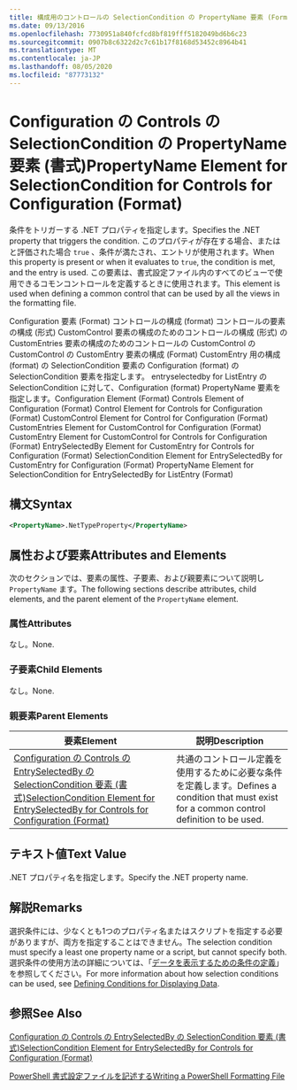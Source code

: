 ```yaml
---
title: 構成用のコントロールの SelectionCondition の PropertyName 要素 (Format) |Microsoft Docs
ms.date: 09/13/2016
ms.openlocfilehash: 7730951a840fcfcd8bf819fff5182049bd6b6c23
ms.sourcegitcommit: 0907b8c6322d2c7c61b17f8168d53452c8964b41
ms.translationtype: MT
ms.contentlocale: ja-JP
ms.lasthandoff: 08/05/2020
ms.locfileid: "87773132"
---
```

# <a name="propertyname-element-for-selectioncondition-for-controls-for-configuration-format"></a><span data-ttu-id="3658e-102">Configuration の Controls の SelectionCondition の PropertyName 要素 (書式)</span><span class="sxs-lookup"><span data-stu-id="3658e-102">PropertyName Element for SelectionCondition for Controls for Configuration (Format)</span></span>

<span data-ttu-id="3658e-103">条件をトリガーする .NET プロパティを指定します。</span><span class="sxs-lookup"><span data-stu-id="3658e-103">Specifies the .NET property that triggers the condition.</span></span> <span data-ttu-id="3658e-104">このプロパティが存在する場合、またはと評価された場合 `true` 、条件が満たされ、エントリが使用されます。</span><span class="sxs-lookup"><span data-stu-id="3658e-104">When this property is present or when it evaluates to `true`, the condition is met, and the entry is used.</span></span> <span data-ttu-id="3658e-105">この要素は、書式設定ファイル内のすべてのビューで使用できるコモンコントロールを定義するときに使用されます。</span><span class="sxs-lookup"><span data-stu-id="3658e-105">This element is used when defining a common control that can be used by all the views in the formatting file.</span></span>

<span data-ttu-id="3658e-106">Configuration 要素 (Format) コントロールの構成 (format) コントロールの要素の構成 (形式) CustomControl 要素の構成のためのコントロールの構成 (形式) の CustomEntries 要素の構成のためのコントロールの CustomControl の CustomControl の CustomEntry 要素の構成 (Format) CustomEntry 用の構成 (format) の SelectionCondition 要素の Configuration (format) の SelectionCondition 要素を指定します。 entryselectedby for ListEntry の SelectionCondition に対して、Configuration (format) PropertyName 要素を指定します。</span><span class="sxs-lookup"><span data-stu-id="3658e-106">Configuration Element (Format) Controls Element of Configuration (Format) Control Element for Controls for Configuration (Format) CustomControl Element for Control for Configuration (Format) CustomEntries Element for CustomControl for Configuration (Format) CustomEntry Element for CustomControl for Controls for Configuration (Format) EntrySelectedBy Element for CustomEntry for Controls for Configuration (Format) SelectionCondition Element for EntrySelectedBy for CustomEntry for Configuration (Format) PropertyName Element for SelectionCondition for EntrySelectedBy for ListEntry (Format)</span></span>

## <a name="syntax"></a><span data-ttu-id="3658e-107">構文</span><span class="sxs-lookup"><span data-stu-id="3658e-107">Syntax</span></span>

```xml
<PropertyName>.NetTypeProperty</PropertyName>
```

## <a name="attributes-and-elements"></a><span data-ttu-id="3658e-108">属性および要素</span><span class="sxs-lookup"><span data-stu-id="3658e-108">Attributes and Elements</span></span>

<span data-ttu-id="3658e-109">次のセクションでは、要素の属性、子要素、および親要素について説明し `PropertyName` ます。</span><span class="sxs-lookup"><span data-stu-id="3658e-109">The following sections describe attributes, child elements, and the parent element of the `PropertyName` element.</span></span>

### <a name="attributes"></a><span data-ttu-id="3658e-110">属性</span><span class="sxs-lookup"><span data-stu-id="3658e-110">Attributes</span></span>

<span data-ttu-id="3658e-111">なし。</span><span class="sxs-lookup"><span data-stu-id="3658e-111">None.</span></span>

### <a name="child-elements"></a><span data-ttu-id="3658e-112">子要素</span><span class="sxs-lookup"><span data-stu-id="3658e-112">Child Elements</span></span>

<span data-ttu-id="3658e-113">なし。</span><span class="sxs-lookup"><span data-stu-id="3658e-113">None.</span></span>

### <a name="parent-elements"></a><span data-ttu-id="3658e-114">親要素</span><span class="sxs-lookup"><span data-stu-id="3658e-114">Parent Elements</span></span>

|<span data-ttu-id="3658e-115">要素</span><span class="sxs-lookup"><span data-stu-id="3658e-115">Element</span></span>|<span data-ttu-id="3658e-116">説明</span><span class="sxs-lookup"><span data-stu-id="3658e-116">Description</span></span>|
|-------------|-----------------|
|[<span data-ttu-id="3658e-117">Configuration の Controls の EntrySelectedBy の SelectionCondition 要素 (書式)</span><span class="sxs-lookup"><span data-stu-id="3658e-117">SelectionCondition Element for EntrySelectedBy for Controls for Configuration (Format)</span></span>](./selectioncondition-element-for-entryselectedby-for-controls-for-configuration-format.md)|<span data-ttu-id="3658e-118">共通のコントロール定義を使用するために必要な条件を定義します。</span><span class="sxs-lookup"><span data-stu-id="3658e-118">Defines a condition that must exist for a common control definition to be used.</span></span>|

## <a name="text-value"></a><span data-ttu-id="3658e-119">テキスト値</span><span class="sxs-lookup"><span data-stu-id="3658e-119">Text Value</span></span>

<span data-ttu-id="3658e-120">.NET プロパティ名を指定します。</span><span class="sxs-lookup"><span data-stu-id="3658e-120">Specify the .NET property name.</span></span>

## <a name="remarks"></a><span data-ttu-id="3658e-121">解説</span><span class="sxs-lookup"><span data-stu-id="3658e-121">Remarks</span></span>

<span data-ttu-id="3658e-122">選択条件には、少なくとも1つのプロパティ名またはスクリプトを指定する必要がありますが、両方を指定することはできません。</span><span class="sxs-lookup"><span data-stu-id="3658e-122">The selection condition must specify a least one property name or a script, but cannot specify both.</span></span> <span data-ttu-id="3658e-123">選択条件の使用方法の詳細については、「[データを表示するための条件の定義](./defining-conditions-for-displaying-data.md)」を参照してください。</span><span class="sxs-lookup"><span data-stu-id="3658e-123">For more information about how selection conditions can be used, see [Defining Conditions for Displaying Data](./defining-conditions-for-displaying-data.md).</span></span>

## <a name="see-also"></a><span data-ttu-id="3658e-124">参照</span><span class="sxs-lookup"><span data-stu-id="3658e-124">See Also</span></span>

[<span data-ttu-id="3658e-125">Configuration の Controls の EntrySelectedBy の SelectionCondition 要素 (書式)</span><span class="sxs-lookup"><span data-stu-id="3658e-125">SelectionCondition Element for EntrySelectedBy for Controls for Configuration (Format)</span></span>](./selectioncondition-element-for-entryselectedby-for-controls-for-configuration-format.md)

[<span data-ttu-id="3658e-126">PowerShell 書式設定ファイルを記述する</span><span class="sxs-lookup"><span data-stu-id="3658e-126">Writing a PowerShell Formatting File</span></span>](./writing-a-powershell-formatting-file.md)
